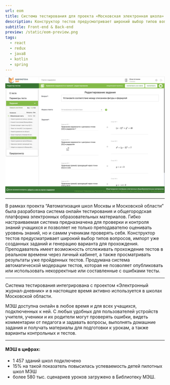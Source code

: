 ```yaml
---
url: eom
title: Система тестирования для проекта «Московская электронная школа»
description: Конструктор тестов предусматривает широкий выбор типов вопросов, импорт уже созданных заданий и генерацию варианта для прохождения. Преподаватель имеет возможность отслеживать прохождение тестов в реальном времени через личный кабинет, а также просматривать результаты уже пройденных тестов. 
subtitle: Front-end & Back-end
preview: /static/eom-preview.png
tags:
  - react
  - redux
  - java8
  - kotlin
  - spring
---
```

<img src="/static/eom.png" alt="diary" style="max-width: 100%;"/>

*** 

В рамках проекта “Автоматизация школ Москвы и Московской области” была разработана система онлайн тестирования и общегородская платформа электронных образовательных материалов. Гибко настраиваемая система предназначена для проверки и контроля знаний учащихся и позволяет не только преподавателю оценивать уровень знаний, но и самим ученикам проверять себя. Конструктор тестов предусматривает широкий выбор типов вопросов, импорт уже созданных заданий и генерацию варианта для прохождения. Преподаватель имеет возможность отслеживать прохождение тестов в реальном времени через личный кабинет, а также просматривать результаты уже пройденных тестов. Продумана система автоматической модерации тестов, которая не позволяет опубликовать или использовать некорректные или составленные с ошибками тесты.

***

Система тестирования интегрирована с проектом «Электронный журнал-дневник» и в настоящее время активно используется в школах Московской области.

МЭШ доступна онлайн в любое время и для всех учащихся, подключенных к ней. С любых удобных для пользователей устройств учителя, ученики и их родители могут проверять ошибки, видеть комментарии от педагога и задавать вопросы, выполнять домашние задания и получать материалы для подготовки к урокам, а также варианты контрольных и тестов.

***
#### МЭШ в цифрах:

- 1 457 зданий школ подключено
- 15% на такой показатель повысилась успеваемость детей пилотных школ МЭШ
- более 580 тыс. сценариев уроков загружено в Библиотеку МЭШ.